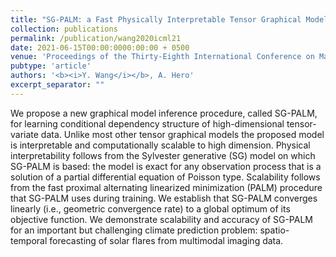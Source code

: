 ```yaml
---
title: "SG-PALM: a Fast Physically Interpretable Tensor Graphical Model"
collection: publications
permalink: /publication/wang2020icml21
date: 2021-06-15T00:00:0000:00:00 + 0500
venue: 'Proceedings of the Thirty-Eighth International Conference on Machine Learning'
pubtype: 'article'
authors: '<b><i>Y. Wang</i></b>, A. Hero'
excerpt_separator: ""
---
```

We propose a new graphical model inference procedure, called SG-PALM, for learning conditional dependency structure of high-dimensional tensor-variate data. Unlike most other tensor graphical models the proposed model is interpretable and computationally scalable to high dimension. Physical interpretability follows from the Sylvester generative (SG) model on which SG-PALM is based: the model is exact for any observation process that is a solution of a partial differential equation of Poisson type. Scalability follows from the fast proximal alternating linearized minimization (PALM) procedure that SG-PALM uses during training. We establish that SG-PALM converges linearly (i.e., geometric convergence rate) to a global optimum of its objective function. We demonstrate scalability and accuracy of SG-PALM for an important but challenging climate prediction problem: spatio-temporal forecasting of solar flares from multimodal imaging data.
